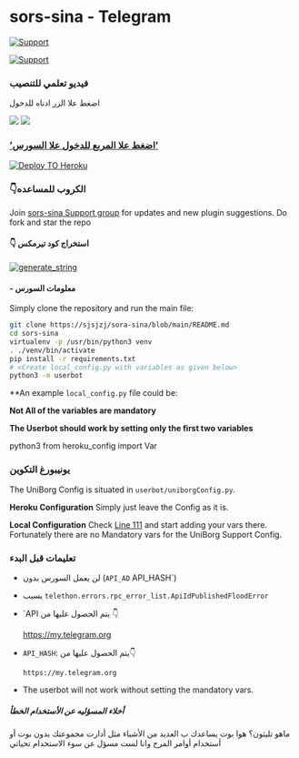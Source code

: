 # sors-sina - Telegram 

<p align="left">
    <a href="https://t.me/telerebo"> <img src="https://img.shields.io/badge/telegram-قناة السورس-blue?style=social&logo=telegram" alt="Support" /></a>
   


<p align="left">
    <a href="https://t.me/telerebox"> <img src="https://img.shields.io/badge/telegram-Support_Group-blue?style=social&logo=telegram" alt="Support" /></a>
   
    
</p>
    
### فيديو تعلمي للتنصيب 

اضغط علا الزر ادناه للدخول

<a href="https://youtu.be/e4vINpXenbQ"><img src="https://img.shields.io/badge/How%20To%20Deploy-LATEST-blue.svg?logo=Youtube"></a>
<a href="https://youtu.be/e4vINpXenbQ"><img src="https://img.shields.io/youtube/views/aPU334icQSM?style=social">
  
### ’اضغط علا المربع للدخول علا السورس’
      
[![Deploy TO Heroku](https://www.herokucdn.com/deploy/button.svg)](https://heroku.com/deploy?template=https://github.com/xditya/TeleBot)




###  👇الكروب للمساعده
Join [sors-sina Support group](https://t.me/telerebox) for updates and new plugin suggestions.
Do fork and star the repo 

#### 👇 استخراج كود تيرمكس
<a href="https://telebot-sessionstring-generator.xditya.repl.run/" target="_blank"><img src="https://img.shields.io/badge/run-string__session.py-red?style=for-the-badge&logo=repl.it" alt="generate_string" /></a>

####  - معلومات السورس
       
Simply clone the repository and run the main file:
```sh
git clone https://sjsjzj/sora-sina/blob/main/README.md
cd sors-sina
virtualenv -p /usr/bin/python3 venv
. ./venv/bin/activate
pip install -r requirements.txt
# <Create local_config.py with variables as given below>
python3 -m userbot
```

**An example `local_config.py` file could be:

**Not All of the variables are mandatory**

__The Userbot should work by setting only the first two variables__

python3
from heroku_config import Var



### يونيبورغ التكوين

The UniBorg Config is situated in `userbot/uniborgConfig.py`.

**Heroku Configuration**
Simply just leave the Config as it is.

**Local Configuration**
Check [Line 111](https://github.com/Total-Noob-69/X-tra-Telegram/blob/master/userbot/uniborgConfig.py#L111) and start adding your vars there.
Fortunately there are no Mandatory vars for the UniBorg Support Config.

### تعليمات قبل البدء

- لن يعمل السورس بدون (`API_AD` API_HASH`) 
- بسبب `telethon.errors.rpc_error_list.ApiIdPublishedFloodError`
   
 - `API يتم الحصول عليها من 👇

      https://my.telegram.org
   
 - `API_HASH`:    يتم الحصول عليها من👇
        
    
       https://my.telegram.org

- The userbot will not work without setting the mandatory vars.



##### أخلاء المسؤليه عن الأستخدام الخطأ

  ماهو تليثون؟  هوا بوت يساعدك ب العديد من الأشياء مثل أدارت مجموعتك بدون بوت أو أستخدام أوامر المرح وانا لست مسؤل عن سوء الاستخدام تحياتي 




